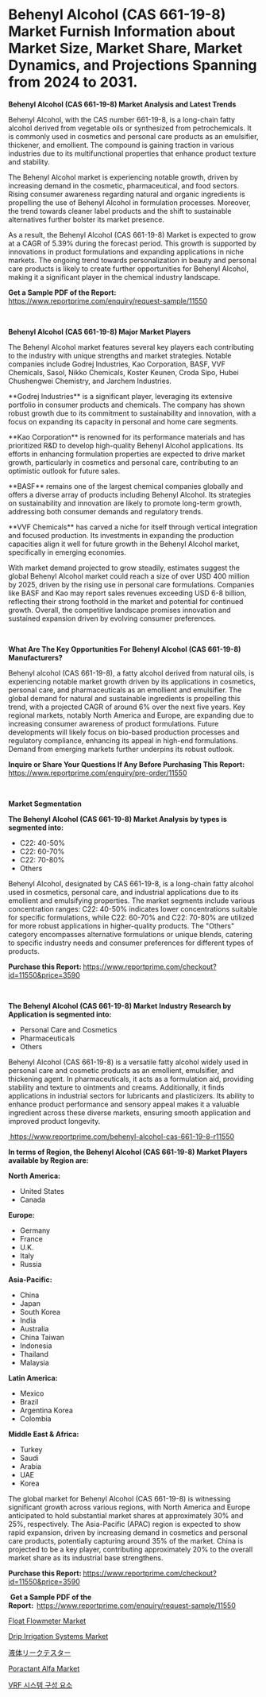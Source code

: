 <p><h1>Behenyl Alcohol (CAS 661-19-8) Market Furnish Information about Market Size, Market Share, Market Dynamics, and Projections Spanning from 2024 to 2031.</h1></p><p><strong>Behenyl Alcohol (CAS 661-19-8) Market Analysis and Latest Trends</strong></p>
<p><p>Behenyl Alcohol, with the CAS number 661-19-8, is a long-chain fatty alcohol derived from vegetable oils or synthesized from petrochemicals. It is commonly used in cosmetics and personal care products as an emulsifier, thickener, and emollient. The compound is gaining traction in various industries due to its multifunctional properties that enhance product texture and stability.</p><p>The Behenyl Alcohol market is experiencing notable growth, driven by increasing demand in the cosmetic, pharmaceutical, and food sectors. Rising consumer awareness regarding natural and organic ingredients is propelling the use of Behenyl Alcohol in formulation processes. Moreover, the trend towards cleaner label products and the shift to sustainable alternatives further bolster its market presence.</p><p>As a result, the Behenyl Alcohol (CAS 661-19-8) Market is expected to grow at a CAGR of 5.39% during the forecast period. This growth is supported by innovations in product formulations and expanding applications in niche markets. The ongoing trend towards personalization in beauty and personal care products is likely to create further opportunities for Behenyl Alcohol, making it a significant player in the chemical industry landscape.</p></p>
<p><strong>Get a Sample PDF of the Report:&nbsp;</strong> <a href="https://www.reportprime.com/enquiry/request-sample/11550">https://www.reportprime.com/enquiry/request-sample/11550</a></p>
<p>&nbsp;</p>
<p><strong>Behenyl Alcohol (CAS 661-19-8) Major Market Players</strong></p>
<p><p>The Behenyl Alcohol market features several key players each contributing to the industry with unique strengths and market strategies. Notable companies include Godrej Industries, Kao Corporation, BASF, VVF Chemicals, Sasol, Nikko Chemicals, Koster Keunen, Croda Sipo, Hubei Chushengwei Chemistry, and Jarchem Industries.</p><p>**Godrej Industries** is a significant player, leveraging its extensive portfolio in consumer products and chemicals. The company has shown robust growth due to its commitment to sustainability and innovation, with a focus on expanding its capacity in personal and home care segments.</p><p>**Kao Corporation** is renowned for its performance materials and has prioritized R&D to develop high-quality Behenyl Alcohol applications. Its efforts in enhancing formulation properties are expected to drive market growth, particularly in cosmetics and personal care, contributing to an optimistic outlook for future sales.</p><p>**BASF** remains one of the largest chemical companies globally and offers a diverse array of products including Behenyl Alcohol. Its strategies on sustainability and innovation are likely to promote long-term growth, addressing both consumer demands and regulatory trends.</p><p>**VVF Chemicals** has carved a niche for itself through vertical integration and focused production. Its investments in expanding the production capacities align it well for future growth in the Behenyl Alcohol market, specifically in emerging economies.</p><p>With market demand projected to grow steadily, estimates suggest the global Behenyl Alcohol market could reach a size of over USD 400 million by 2025, driven by the rising use in personal care formulations. Companies like BASF and Kao may report sales revenues exceeding USD 6-8 billion, reflecting their strong foothold in the market and potential for continued growth. Overall, the competitive landscape promises innovation and sustained expansion driven by evolving consumer preferences.</p></p>
<p>&nbsp;</p>
<p><strong>What Are The Key Opportunities For Behenyl Alcohol (CAS 661-19-8) Manufacturers?</strong></p>
<p><p>Behenyl alcohol (CAS 661-19-8), a fatty alcohol derived from natural oils, is experiencing notable market growth driven by its applications in cosmetics, personal care, and pharmaceuticals as an emollient and emulsifier. The global demand for natural and sustainable ingredients is propelling this trend, with a projected CAGR of around 6% over the next five years. Key regional markets, notably North America and Europe, are expanding due to increasing consumer awareness of product formulations. Future developments will likely focus on bio-based production processes and regulatory compliance, enhancing its appeal in high-end formulations. Demand from emerging markets further underpins its robust outlook.</p></p>
<p><strong>Inquire or Share Your Questions If Any Before Purchasing This Report:</strong> <a href="https://www.reportprime.com/enquiry/pre-order/11550">https://www.reportprime.com/enquiry/pre-order/11550</a></p>
<p>&nbsp;</p>
<p><strong>Market Segmentation</strong></p>
<p><strong>The Behenyl Alcohol (CAS 661-19-8) Market Analysis by types is segmented into:</strong></p>
<p><ul><li>C22: 40-50%</li><li>C22: 60-70%</li><li>C22: 70-80%</li><li>Others</li></ul></p>
<p><p>Behenyl Alcohol, designated by CAS 661-19-8, is a long-chain fatty alcohol used in cosmetics, personal care, and industrial applications due to its emollient and emulsifying properties. The market segments include various concentration ranges: C22: 40-50% indicates lower concentrations suitable for specific formulations, while C22: 60-70% and C22: 70-80% are utilized for more robust applications in higher-quality products. The "Others" category encompasses alternative formulations or unique blends, catering to specific industry needs and consumer preferences for different types of products.</p></p>
<p><strong>Purchase this Report:&nbsp;</strong><a href="https://www.reportprime.com/checkout?id=11550&price=3590">https://www.reportprime.com/checkout?id=11550&price=3590</a></p>
<p>&nbsp;</p>
<p><strong>The Behenyl Alcohol (CAS 661-19-8) Market Industry Research by Application is segmented into:</strong></p>
<p><ul><li>Personal Care and Cosmetics</li><li>Pharmaceuticals</li><li>Others</li></ul></p>
<p><p>Behenyl Alcohol (CAS 661-19-8) is a versatile fatty alcohol widely used in personal care and cosmetic products as an emollient, emulsifier, and thickening agent. In pharmaceuticals, it acts as a formulation aid, providing stability and texture to ointments and creams. Additionally, it finds applications in industrial sectors for lubricants and plasticizers. Its ability to enhance product performance and sensory appeal makes it a valuable ingredient across these diverse markets, ensuring smooth application and improved product longevity.</p></p>
<p><a href="https://www.reportprime.com/behenyl-alcohol-cas-661-19-8-r11550">&nbsp;https://www.reportprime.com/behenyl-alcohol-cas-661-19-8-r11550</a></p>
<p><strong>In terms of Region, the Behenyl Alcohol (CAS 661-19-8) Market Players available by Region are:</strong></p>
<p>
    <p> <strong> North America: </strong>
        <ul>
            <li>United States</li>
            <li>Canada</li>
        </ul>
        </p> 
    <p> <strong> Europe: </strong>
        <ul>
            <li>Germany</li>
            <li>France</li>
            <li>U.K.</li>
            <li>Italy</li>
            <li>Russia</li>
        </ul>
        </p> 
    <p> <strong> Asia-Pacific: </strong>
        <ul>
            <li>China</li>
            <li>Japan</li>
            <li>South Korea</li>
            <li>India</li>
            <li>Australia</li>
            <li>China Taiwan</li>
            <li>Indonesia</li>
            <li>Thailand</li>
            <li>Malaysia</li>
        </ul>
        </p> 
    <p> <strong> Latin America: </strong>
        <ul>
            <li>Mexico</li>
            <li>Brazil</li>
            <li>Argentina Korea</li>
            <li>Colombia</li>
        </ul>
        </p> 
    <p> <strong> Middle East & Africa: </strong>
        <ul>
            <li>Turkey</li>
            <li>Saudi</li>
            <li>Arabia</li>
            <li>UAE</li>
            <li>Korea</li>
        </ul>
    </p>
    </p>
<p><p>The global market for Behenyl Alcohol (CAS 661-19-8) is witnessing significant growth across various regions, with North America and Europe anticipated to hold substantial market shares at approximately 30% and 25%, respectively. The Asia-Pacific (APAC) region is expected to show rapid expansion, driven by increasing demand in cosmetics and personal care products, potentially capturing around 35% of the market. China is projected to be a key player, contributing approximately 20% to the overall market share as its industrial base strengthens.</p></p>
<p><strong>Purchase this Report: </strong><a href="https://www.reportprime.com/checkout?id=11550&price=3590">https://www.reportprime.com/checkout?id=11550&price=3590</a></p>
<p>&nbsp;<strong>Get a Sample PDF of the Report:&nbsp;&nbsp;</strong><a href="https://www.reportprime.com/enquiry/request-sample/11550">https://www.reportprime.com/enquiry/request-sample/11550</a></p>
<p><strong></strong></p>
<p><p><a href="https://www.linkedin.com/pulse/navigating-global-float-flowmeter-market-landscape-trends-wnzhe?trackingId=ZOa2NJksRpiHi%2Bzol1LBvg%3D%3D">Float Flowmeter Market</a></p><p><a href="https://medium.com/@waddy46852/the-global-drip-irrigation-systems-market-is-at-the-forefront-of-innovation-driving-rapid-a12e1cd8561b">Drip Irrigation Systems Market</a></p><p><a href="https://medium.com/@charm854/liquid-leak-tester-market-%E3%81%AE%E3%82%B0%E3%83%AD%E3%83%BC%E3%83%90%E3%83%AB%E5%B8%82%E5%A0%B4%E6%A6%82%E8%A6%81%E3%81%AF-%E4%B8%96%E7%95%8C%E3%81%8A%E3%82%88%E3%81%B3%E4%B8%BB%E8%A6%81%E5%B8%82%E5%A0%B4%E3%81%AB%E3%81%8A%E3%81%91%E3%82%8B%E6%A5%AD%E7%95%8C%E3%81%AB%E5%BD%B1%E9%9F%BF%E3%82%92%E4%B8%8E%E3%81%88%E3%82%8B%E4%B8%BB%E8%A6%81%E3%81%AA%E3%83%88%E3%83%AC%E3%83%B3%E3%83%89%E3%81%AB%E3%81%A4%E3%81%84%E3%81%A6-%E7%8B%AC%E8%87%AA%E3%81%AE%E8%A6%96%E7%82%B9%E3%82%92%E6%8F%90%E4%BE%9B%E3%81%97%E3%81%BE%E3%81%99-f06f75fa7ab1">液体リークテスター</a></p><p><a href="https://www.linkedin.com/pulse/insights-poractant-alfa-market-players-size-geographical-thlse?trackingId=jI2qu6gJSke9B9J9RxjJxQ%3D%3D">Poractant Alfa Market</a></p><p><a href="https://medium.com/@greggibson7876/vrf-system-component-market-%EC%9D%98-%EA%B8%80%EB%A1%9C%EB%B2%8C-%EC%8B%9C%EC%9E%A5-%EA%B0%9C%EC%9A%94%EB%8A%94-%EC%A0%84-%EC%84%B8%EA%B3%84-%EB%B0%8F-%EC%A3%BC%EC%9A%94-%EC%8B%9C%EC%9E%A5%EC%9D%98-%EC%82%B0%EC%97%85%EC%97%90-%EC%98%81%ED%96%A5%EC%9D%84-%EB%AF%B8%EC%B9%98%EB%8A%94-%EC%A3%BC%EC%9A%94-%ED%8A%B8%EB%A0%8C%EB%93%9C%EC%97%90-%EB%8C%80%ED%95%9C-%EB%8F%85%ED%8A%B9%ED%95%9C-%EA%B4%80%EC%A0%90%EC%9D%84-%EC%A0%9C%EA%B3%B5%ED%95%A9%EB%8B%88%EB%8B%A4-38854d6bfeb9">VRF 시스템 구성 요소</a></p></p>